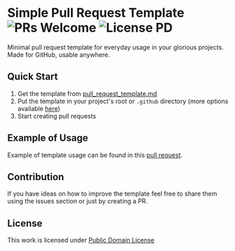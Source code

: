 # Simple Pull Request Template ![PRs Welcome](https://img.shields.io/badge/PRs-welcome-brightgreen.svg) ![License PD](https://img.shields.io/badge/license-PD-brightgreen.svg)

Minimal pull request template for everyday usage in your glorious projects. Made for GitHub, usable anywhere.

## Quick Start

1. Get the template from [pull_request_template.md](pull_request_template.md)
2. Put the template in your project's root or `.github` directory (more options available [here](https://help.github.com/en/articles/creating-a-pull-request-template-for-your-repository))
3. Start creating pull requests

## Example of Usage

Example of template usage can be found in this [pull request](https://github.com/petejank/simple-pull-request-template/pull/1).

## Contribution

If you have ideas on how to improve the template feel free to share them using the issues section or just by creating a PR.

## License

This work is licensed under [Public Domain License](LICENSE)
